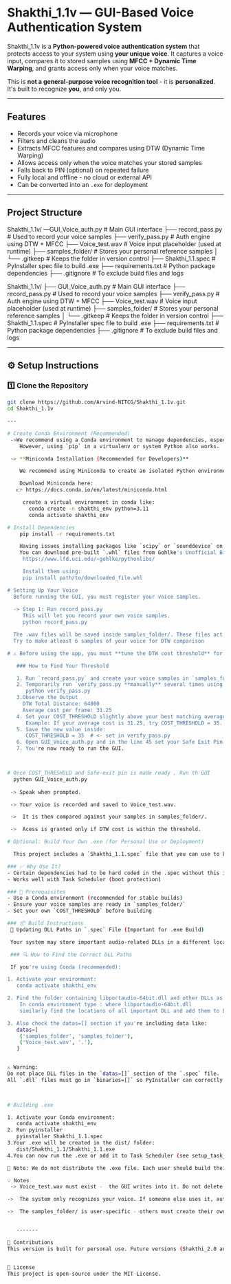 # Shakthi_1.1v — GUI-Based Voice Authentication System

Shakthi_1.1v is a **Python-powered voice authentication system** that protects access to your system using **your unique voice**. It captures a voice input, compares it to stored samples using **MFCC + Dynamic Time Warping**, and grants access only when your voice matches.

This is **not a general-purpose voice recognition tool** - it is **personalized**. It's built to recognize **you**, and only you.

---

## Features

-  Records your voice via microphone
-  Filters and cleans the audio
-  Extracts MFCC features and compares using DTW (Dynamic Time Warping)
-  Allows access only when the voice matches your stored samples
-  Falls back to PIN (optional) on repeated failure
-  Fully local and offline - no cloud or external API
-  Can be converted into an `.exe` for deployment

---

##  Project Structure 
 
  Shakthi_1.1v/
   —GUI_Voice_auth.py # Main GUI interface
├── record_pass.py # Used to record your voice samples
├── verify_pass.py # Auth engine using DTW + MFCC
├── Voice_test.wav # Voice input placeholder (used at runtime)
├── samples_folder/ # Stores your personal reference samples
│ └── .gitkeep # Keeps the folder in version control
├── Shakthi_1.1.spec # PyInstaller spec file to build .exe
├── requirements.txt # Python package dependencies
├── .gitignore # To exclude build files and logs

Shakthi_1.1v/
├── GUI_Voice_auth.py # Main GUI interface
├── record_pass.py # Used to record your voice samples
├── verify_pass.py # Auth engine using DTW + MFCC
├── Voice_test.wav # Voice input placeholder (used at runtime)
├── samples_folder/ # Stores your personal reference samples
│ └── .gitkeep # Keeps the folder in version control
├── Shakthi_1.1.spec # PyInstaller spec file to build .exe
├── requirements.txt # Python package dependencies
├── .gitignore # To exclude build files and logs


---

## ⚙️ Setup Instructions

### 1️⃣ Clone the Repository
```bash
git clone https://github.com/Arvind-NITCG/Shakthi_1.1v.git
cd Shakthi_1.1v

---

# Create Conda Environment (Recommended)
 ->We recommend using a Conda environment to manage dependencies, especially if you plan to build the `.exe` or run the full voice pipeline (librosa, scipy, noisereduce)
    However, using `pip` in a virtualenv or system Python also works.

 -> **Miniconda Installation (Recommended for Developers)**

    We recommend using Miniconda to create an isolated Python environment for this project. It helps prevent package conflicts and makes it easier to manage dependencies like `scipy` and `librosa`.

    Download Miniconda here:  
   👉 https://docs.conda.io/en/latest/miniconda.html

     create a virtual environment in conda like:
       conda create -n shakthi_env python=3.11
       conda activate shakthi_env

# Install Dependencies
    pip install -r requirements.txt

    Having issues installing packages like `scipy` or `sounddevice` on Windows?
    You can download pre-built `.whl` files from Gohlke's Unofficial Binaries:
     https://www.lfd.uci.edu/~gohlke/pythonlibs/

     Install them using:
     pip install path/to/downloaded_file.whl

# Setting Up Your Voice
  Before running the GUI, you must register your voice samples.
  
  -> Step 1: Run record_pass.py
     This will let you record your own voice samples.
     python record_pass.py

  The .wav files will be saved inside samples_folder/. These files act as your voice "password".
  Try to make atleast 6 samples of your voice for DTW comparison

# ⚠️ Before using the app, you must **tune the DTW cost threshold** for your own voice and make your own SAFE EXIT PIN

   ### How to Find Your Threshold

   1. Run `record_pass.py` and create your voice samples in `samples_folder/`.
   2. Temporarily run `verify_pass.py **manually** several times using your own voice:
      python verify_pass.py
   3.Observe the Output
     DTW Total Distance: 64000
     Average cost per frame: 31.25
   4. Set your COST_THRESHOLD slightly above your best matching average.
      Example: If your average cost is 31.25, try COST_THRESHOLD = 35.
   5. Save the new value inside:
      COST_THRESHOLD = 35  # <- set in verify_pass.py
   6. Open GUI_Voice_auth.py and in the line 45 set your Safe Exit Pin
   7. You're now ready to run the GUI.



# Once COST_THRESHOLD and Safe-exit pin is made ready , Run th GUI
  python GUI_Voice_auth.py
  
 -> Speak when prompted.

 -> Your voice is recorded and saved to Voice_test.wav.

 ->  It is then compared against your samples in samples_folder/.

 ->  Acess is granted only if DTW cost is within the threshold.

# Optional: Build Your Own .exe (for Personal Use or Deployment)

  This project includes a `Shakthi_1.1.spec` file that you can use to build a standalone `.exe` version of the app — ideal if you want to auto-launch it on boot or deploy it on another system.

### ✅ Why Use It?
- Certain dependencies had to be hard coded in the .spec without this it may not be working
- Works well with Task Scheduler (boot protection)

### 🧱 Prerequisites
- Use a Conda environment (recommended for stable builds)
- Ensure your voice samples are ready in `samples_folder/`
- Set your own `COST_THRESHOLD` before building

### 📦 Build Instructions
 🧩 Updating DLL Paths in `.spec` File (Important for .exe Build)

 Your system may store important audio-related DLLs in a different location than ours. You **must** update these paths in the `Shakthi_1.1.spec` file before building the `.exe`.

 ### 🔍 How to Find the Correct DLL Paths

 If you're using Conda (recommended):

1. Activate your environment:
   conda activate shakthi_env

2. Find the folder containing libportaudio-64bit.dll and other DLLs as mentioned in the .spec
    In conda environment type : where libportaudio-64bit.dll
    similarly find the locations of all important DLL and add them to binaries section of .spec by removing the existing DLL which is ours.

3. Also check the datas=[] section if you're including data like:
   datas=[
    ('samples_folder', 'samples_folder'),
    ('Voice_test.wav', '.'),
   ]


⚠️ Warning:
Do not place DLL files in the `datas=[]` section of the `.spec` file.
All `.dll` files must go in `binaries=[]` so PyInstaller can correctly link them during runtime.


   
# Building .exe 

1. Activate your Conda environment:
   conda activate shakthi_env
2. Run pyinstaller
   pyinstaller Shakthi_1.1.spec
3.Your .exe will be created in the dist/ folder:
   dist/Shakthi_1.1/Shakthi_1.1.exe
4.You can now run the .exe or add it to Task Scheduler (see setup_task_scheduler.md).

📎 Note: We do not distribute the .exe file. Each user should build their own using their voice samples.

💡 Notes
 -> Voice_test.wav must exist -  the GUI writes into it. Do not delete this file.

->  The system only recognizes your voice. If someone else uses it, authentication will fail.

->  The samples_folder/ is user-specific - others must create their own samples.


   -------

🤝 Contributions
This version is built for personal use. Future versions (Shakthi_2.0 and beyond) may support multi-user or AI-based recognition. Feedback and suggestions are welcome.


📄 License
This project is open-source under the MIT License.







 